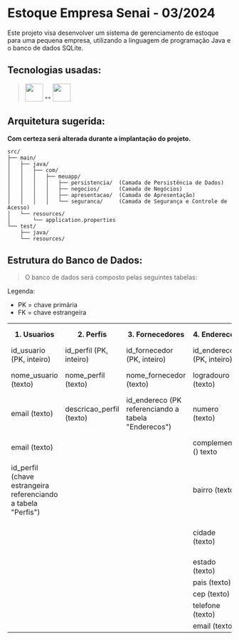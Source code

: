 # Estoque Empresa Senai - 03/2024
Este projeto visa desenvolver um sistema de gerenciamento de estoque para uma pequena empresa, utilizando a linguagem de programação Java e o banco de dados SQLite.
## Tecnologias usadas:
> [<img src="https://cdn.jsdelivr.net/gh/devicons/devicon@latest/icons/java/java-original-wordmark.svg" width="40" heidth="40"/>](https://www.java.com) ** [<img src="https://cdn.jsdelivr.net/gh/devicons/devicon@latest/icons/sqlite/sqlite-original-wordmark.svg" width="40" heidth="40"/>](https://www.sqlite.org)

## Arquitetura sugerida:
**Com certeza será alterada durante a implantação do projeto.**
```
src/
├── main/
│   ├── java/
│   │   ├── com/
│   │   │   ├── meuapp/
│   │   │   │   ├── persistencia/  (Camada de Persistência de Dados)
│   │   │   │   ├── negocios/      (Camada de Negócios)
│   │   │   │   ├── apresentacao/  (Camada de Apresentação)
│   │   │   │   └── seguranca/     (Camada de Segurança e Controle de Acesso)
│   └── resources/
│       └── application.properties             
└── test/
    ├── java/
    └── resources/
```

## Estrutura do Banco de Dados:
> O banco de dados será composto pelas seguintes tabelas:

Legenda:
- PK = chave primária
- FK = chave estrangeira

<table>
  <tr>
    <th class="1_1">1. Usuarios</th>
    <th class="1_2">2. Perfis</th>
    <th class="1_3">3. Fornecedores</th>
    <th class="1_4">4. Enderecos</th>
    <th class="1_5">5. Produtos</th>
    <th class="1_6">6. Pedidos</th>
    <th class="1_7">7. MovimentacaoEstoque</th>
  </tr>
  <tr>
    <td class="1_1">id_usuario (PK, inteiro)</td>
    <td class="1_2">id_perfil (PK, inteiro)</td>
    <td class="1_3">id_fornecedor (PK, inteiro)</td>
    <td class="1_4">id_endereco (PK, inteiro)</td>
    <td class="1_5">id_produto (PK, inteiro)</td>
    <td class="1_6">id_pedido (PK, inteiro)</td>
    <td class="1_7">id_movimentacao (PK, inteiro)</td>
  </tr>
  <tr>
    <td class="2_1">nome_usuario (texto)</td>
    <td class="2_2">nome_perfil (texto)</td>
    <td class="2_3">nome_fornecedor (texto)</td>
    <td class="2_4">logradouro (texto)</td>
    <td class="2_5">nome_produto (texto)</td>
    <td class="2_6">data_pedido (data)</td>
    <td class="2_7">id_produto (FK referenciando a tabela "Produtos)</td>
  </tr>
    <tr>
    <td class="3_1">email (texto)</td>
    <td class="3_2">descricao_perfil (texto)</td>
    <td class="3_3">id_endereco (PK referenciando a tabela "Enderecos")</td>
    <td class="3_4">numero (texto)</td>
    <td class="3_5">descricao (texto)</td>
    <td class="3_6">id_fornecedor (PK referenciando a tabela fornecedores)</td>
    <td class="3_7">data_movimentacao</td>
  </tr>
    <tr>
    <td class="4_1">email (texto)</td>
    <td class="4_2"></td>
    <td class="4_3"></td>
    <td class="4_4">complemento () texto</td>
    <td class="4_5">preco_unitario (decimal)</td>
    <td class="4_6">quantidade_pedida (inteiro)</td>
    <td class="4_7">tipo_movimentacao (texto, 'entrada' / 'saida')</td>
  </tr>
    <tr>
    <td class="5_1">id_perfil (chave estrangeira referenciando a tabela "Perfis")</td>
    <td class="5_2"></td>
    <td class="5_3"></td>
    <td class="5_4">bairro (texto)</td>
    <td class="5_5">quantidade_estoque (inteiro)</td>
    <td class="5_6">valor_total (decimal)</td>
    <td class="5_7">quantidade (inteiro)</td>
  </tr>
    <tr>
    <td class="6_1"></td>
    <td class="6_2"></td>
    <td class="6_3"></td>
    <td class="6_4">cidade (texto)</td>
    <td class="6_5">id_fornecedor (FK referenciando a tabela Fornecedores)</td>
    <td class="6_6"></td>
    <td class="6_7">id_usuario (KF  referenciando a tabela "Usuários")</td>
  </tr>
  <tr>
    <td class="7_1"></td>
    <td class="7_2"></td>
    <td class="7_3"></td>
    <td class="7_4">estado (texto)</td>
    <td class="7_5">categoria (texto)</td>
    <td class="7_6"></td>
    <td class="7_7"></td>
  </tr>
  <tr>
    <td class="8_1"></td>
    <td class="8_2"></td>
    <td class="8_3"></td>
    <td class="8_4">pais (texto)</td>
    <td class="8_5">marca (texto)</td>
    <td class="8_6"></td>
    <td class="8_7"></td>
  </tr>
  <tr>
    <td class="9_1"></td>
    <td class="9_1"></td>
    <td class="9_1"></td>
    <td class="9_1">cep (texto)</td>
    <td class="9_1">data_validade (data)</td>
    <td class="9_1"></td>
    <td class="9_7"></td>
  </tr>
  <tr>
    <td class="10_1"></td>
    <td class="10_2"></td>
    <td class="10_3"></td>
    <td class="10_4">telefone (texto)</td>
    <td class="10_5">lote (texto)</td>
    <td class="10_6"></td>
    <td class="10_7"></td>
  </tr>
  <tr>
    <td class="11_1"></td>
    <td class="11_2"></td>
    <td class="11_3"></td>
    <td class="11_4">email (texto)</td>
    <td class="11_5"></td>
    <td class="11_6"></td>
    <td class="11_7"></td>
  </tr>
</table>
